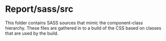 # Report/sass/src

This folder contains SASS sources that mimic the component-class hierarchy. These files
are gathered in to a build of the CSS based on classes that are used by the build.
